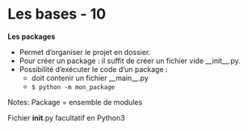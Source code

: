 <!-- .slide: class="with-code" -->

# Les bases - 10

**Les packages**

* Permet d’organiser le projet en dossier.
* Pour créer un package : il suffit de créer un fichier vide \_\_init\_\_.py.
* Possibilité d’exécuter le code d’un package :
  * doit contenir un fichier \_\_main\_\_.py
  * `$ python -m mon_package`

Notes:
Package = ensemble de modules

Fichier __init__.py facultatif en Python3
